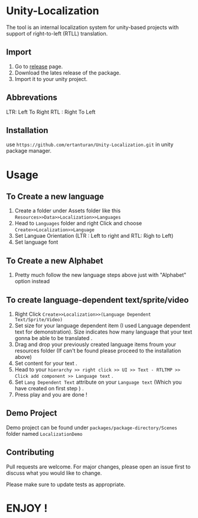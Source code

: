 # Unity-Localization

The tool is an internal localization system for unity-based projects with support of right-to-left (RTLL) translation. 


## Import

1. Go to [release](https://github.com/ertanturan/Unity-Localization/releases) page.
2. Download the lates release of the package.
3. Import it to your unity project.

## Abbrevations

LTR: Left To Right
RTL : Right To Left

## Installation

use `https://github.com/ertanturan/Unity-Localization.git` in unity package manager.
# Usage

## To Create a new language
1. Create a folder under Assets folder like this `Resources>>Data>>Localization>>Languages`
2. Head to `Languages` folder and right Click and choose `Create>>Localization>>Language`
3. Set Languae Orientation (LTR : Left to right and RTL: Righ to Left)
4. Set language font

## To Create a new Alphabet
1. Pretty much follow the new language steps above just with "Alphabet" option instead

## To create language-dependent text/sprite/video
1. Right Click `Create>>Localization>>(Language Dependent Text/Sprite/Video)`
2. Set size for your language dependent item (I used Language dependent text for demonstration). Size indicates how many language that your text gonna be able to be translated .
3. Drag and drop your previously created language items froum your resources folder (If can't be found please proceed to the installation above)
4. Set content for your text .
5. Head to your `hierarchy >> right click >> UI >> Text - RTLTMP >> Click add component >> Language text` .
6. Set `Lang Dependent Text` attribute on your `Language text` (Which you have created on first step ) .
7. Press play and you are done !

## Demo Project

Demo project can be found under `packages/package-directory/Scenes` folder named `LocalizationDemo`

## Contributing
Pull requests are welcome. For major changes, please open an issue first to discuss what you would like to change.

Please make sure to update tests as appropriate.


# ENJOY !
